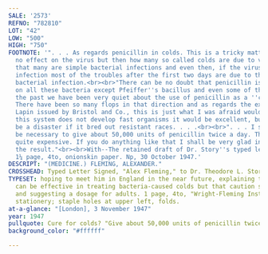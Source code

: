 ```yaml
---
SALE: '2573'
REFNO: "782810"
LOT: "42"
LOW: "500"
HIGH: "750"
FOOTNOTE: '". . . As regards penicillin in colds. This is a tricky matter. It has
  no effect on the virus but then how many so called colds are due to virus. I think
  that many are simple bacterial infections and even then, if the virus is the primary
  infection most of the troubles after the first two days are due to the secondary
  bacterial infection.<br><br>"There can be no doubt that penicillin is effective
  on all these bacteria except Pfeiffer''s bacillus and even some of these are sensitive.<br><br>"In
  the past we have been very quiet about the use of penicillin as a ''cold cure.''
  There have been so many flops in that direction and as regards the extract from
  Lapin issued by Bristol and Co., this is just what I was afraid would happen. If
  this system does not develop fast organisms it would be excellent, but it would
  be a disaster if it bred out resistant races. . . .<br><br>". . . I suppose it would
  be necessary to give about 50,000 units of penicillin twice a day. This would be
  quite expensive. If you do anything like that I shall be very glad indeed to know
  the result."<br><br>With--The retained draft of Dr. Story''s typed letter to Fleming.
  1¼ page, 4to, onionskin paper. Np, 30 October 1947.'
DESCRIPT: "(MEDICINE.) FLEMING, ALEXANDER."
CROSSHEAD: Typed Letter Signed, "Alex Fleming," to Dr. Theodore L. Story ("Dear Ted"),
TYPESET: hoping to meet him in England in the near future, explaining that penicillin
  can be effective in treating bacteria-caused colds but that caution should be exercised,
  and suggesting a dosage for adults. 1 page, 4to, "Wright-Fleming Institute of Microbiology"
  stationery; staple holes at upper left, folds.
at-a-glance: "[London], 3 November 1947"
year: 1947
pullquote: Cure for colds? "Give about 50,000 units of penicillin twice a day"
background_color: "#ffffff"

---
```

